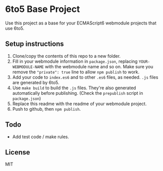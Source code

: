 # 6to5 Base Project

Use this project as a base for your ECMAScript6 webmodule projects
that use 6to5.

## Setup instructions

1. Clone/copy the contents of this repo to a new folder.
2. Fill in your webmodule information in `package.json`, replacing
   `YOUR-WEBMODULE-NAME` with the webmodule name and so on. Make
   sure you remove the `"private": true` line to allow `npm publish`
   to work.
3. Add your code to `index.es6` and to other `.es6` files, as needed.
   `.js` files are generated by 6to5.
4. Use `make build` to build the `.js` files. They're also generated
   automatically before publishing. (Check the `prepublish` script in 
   `package.json`)
5. Replace this readme with the readme of your webmodule project.
6. Push to github, then `npm publish`.

## Todo

- Add test code / make rules.

## License

MIT